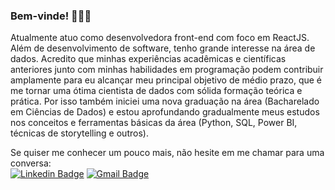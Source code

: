 
### Bem-vinde! 👋👋👋

Atualmente atuo como desenvolvedora front-end com foco em ReactJS. Além de desenvolvimento de software, tenho grande interesse na área de dados. Acredito que minhas experiências acadêmicas e científicas anteriores junto com minhas habilidades em programação podem contribuir amplamente para eu alcançar meu principal objetivo de médio prazo, que é me tornar uma ótima cientista de dados com sólida formação teórica e prática. Por isso também iniciei uma nova graduação na área (Bacharelado em Ciências de Dados) e estou aprofundando gradualmente meus estudos nos conceitos e ferramentas básicas da área (Python, SQL, Power BI, técnicas de storytelling e outros).


Se quiser me conhecer um pouco mais, não hesite em me chamar para uma conversa: </br>
[![Linkedin Badge](https://img.shields.io/badge/-Linkedin-0077B5?style=flat-square&logo=Linkedin&logoColor=white&link=https://www.linkedin.com/in/nathaliamonalisa/)](https://www.linkedin.com/in/nathaliamonalisa/) 
[![Gmail Badge](https://img.shields.io/badge/Gmail-c5392a?style=flat-square&logo=Gmail&logoColor=white&link=mailto:nathaliamonalisa@gmail.com)](mailto:nathaliamonalisa@gmail.com)
